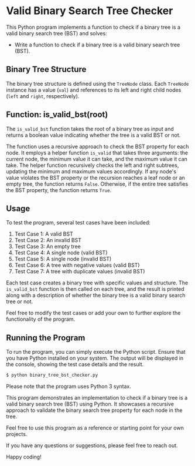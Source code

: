 # Valid Binary Search Tree Checker

This Python program implements a function to check if a binary tree is a valid binary search tree (BST) and solves:

- Write a function to check if a binary tree is a valid binary search tree (BST).


## Binary Tree Structure

The binary tree structure is defined using the `TreeNode` class. Each `TreeNode` instance has a value (`val`) and references to its left and right child nodes (`left` and `right`, respectively).

## Function: is_valid_bst(root)

The `is_valid_bst` function takes the root of a binary tree as input and returns a boolean value indicating whether the tree is a valid BST or not.

The function uses a recursive approach to check the BST property for each node. It employs a helper function `is_valid` that takes three arguments: the current node, the minimum value it can take, and the maximum value it can take. The helper function recursively checks the left and right subtrees, updating the minimum and maximum values accordingly. If any node's value violates the BST property or the recursion reaches a leaf node or an empty tree, the function returns `False`. Otherwise, if the entire tree satisfies the BST property, the function returns `True`.

## Usage

To test the program, several test cases have been included:

1. Test Case 1: A valid BST
2. Test Case 2: An invalid BST
3. Test Case 3: An empty tree
4. Test Case 4: A single node (valid BST)
5. Test Case 5: A single node (invalid BST)
6. Test Case 6: A tree with negative values (valid BST)
7. Test Case 7: A tree with duplicate values (invalid BST)

Each test case creates a binary tree with specific values and structure. The `is_valid_bst` function is then called on each tree, and the result is printed along with a description of whether the binary tree is a valid binary search tree or not.

Feel free to modify the test cases or add your own to further explore the functionality of the program.

## Running the Program

To run the program, you can simply execute the Python script. Ensure that you have Python installed on your system. The output will be displayed in the console, showing the test case details and the result.

```bash
$ python binary_tree_bst_checker.py
```
Please note that the program uses Python 3 syntax.

This program demonstrates an implementation to check if a binary tree is a valid binary search tree (BST) using Python. It showcases a recursive approach to validate the binary search tree property for each node in the tree.

Feel free to use this program as a reference or starting point for your own projects.

If you have any questions or suggestions, please feel free to reach out.

Happy coding!
